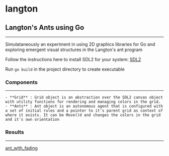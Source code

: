 # langton
## Langton's Ants using Go
---

Simulataneously an experiment in using 2D graphics libraries for Go and exploring emergent visual structures in the Langton's ant program

Follow the instructions here to install SDL2 for your system: [SDL2](https://github.com/veandco/go-sdl2#requirements)

Run `go build` in the project directory to create executable

### Components
---
    - **Grid** : Grid object is an abstraction over the SDL2 canvas object with utility functions for rendering and managing colors in the grid.
    - **Ants** : Ant object is an autonomous agent that is configured with a set of initial rules and a pointer to it's parent grid as context of where it exists. It can be Move()d and changes the colors in the grid and it's own orientation

### Results
---
[ant_with_fading](https://github.com/cheerioskun/langton/blob/master/results/ants.gif)


